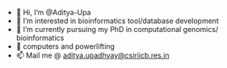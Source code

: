 - 👋 Hi, I’m @Aditya-Upa
- 👀 I’m interested in bioinformatics tool/database development
- 🌱 I’m currently pursuing my PhD in computational genomics/ bioinformatics 
- 💞️ computers and powerlifting
- 📫 Mail me @ aditya.upadhyay@csiriicb.res.in

<!---
Aditya-Upa/Aditya-Upa is a ✨ special ✨ repository because its `README.md` (this file) appears on your GitHub profile.
You can click the Preview link to take a look at your changes.
--->
